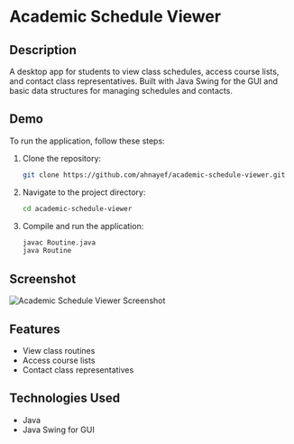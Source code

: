# Academic Schedule Viewer

## Description

A desktop app for students to view class schedules, access course lists, and contact class representatives. Built with Java Swing for the GUI and basic data structures for managing schedules and contacts.

## Demo

To run the application, follow these steps:

1. Clone the repository:
    ```bash
    git clone https://github.com/ahnayef/academic-schedule-viewer.git
    ```
2. Navigate to the project directory:
    ```bash
    cd academic-schedule-viewer
    ```
3. Compile and run the application:
    ```bash
    javac Routine.java
    java Routine
    ```

## Screenshot

![Academic Schedule Viewer Screenshot](dist/screenshots/demo.png)

## Features

- View class routines
- Access course lists
- Contact class representatives

## Technologies Used

- Java
- Java Swing for GUI